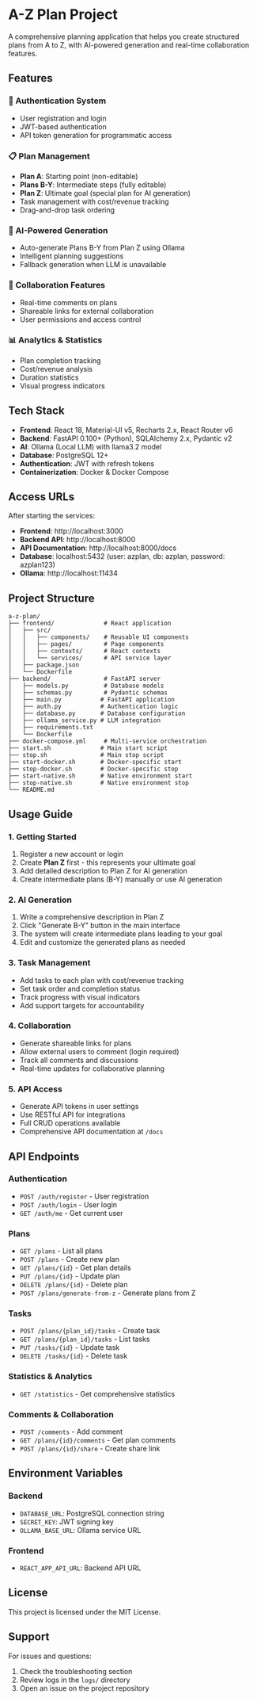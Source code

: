 # A-Z Plan Project

A comprehensive planning application that helps you create structured plans from A to Z, with AI-powered generation and real-time collaboration features.

## Features

### 🔐 Authentication System
- User registration and login
- JWT-based authentication
- API token generation for programmatic access

### 📋 Plan Management
- **Plan A**: Starting point (non-editable)
- **Plans B-Y**: Intermediate steps (fully editable)
- **Plan Z**: Ultimate goal (special plan for AI generation)
- Task management with cost/revenue tracking
- Drag-and-drop task ordering

### 🤖 AI-Powered Generation
- Auto-generate Plans B-Y from Plan Z using Ollama
- Intelligent planning suggestions
- Fallback generation when LLM is unavailable

### 🤝 Collaboration Features
- Real-time comments on plans
- Shareable links for external collaboration
- User permissions and access control

### 📊 Analytics & Statistics
- Plan completion tracking
- Cost/revenue analysis
- Duration statistics
- Visual progress indicators

## Tech Stack

- **Frontend**: React 18, Material-UI v5, Recharts 2.x, React Router v6
- **Backend**: FastAPI 0.100+ (Python), SQLAlchemy 2.x, Pydantic v2
- **AI**: Ollama (Local LLM) with llama3.2 model
- **Database**: PostgreSQL 12+
- **Authentication**: JWT with refresh tokens
- **Containerization**: Docker & Docker Compose

## Access URLs

After starting the services:

- **Frontend**: http://localhost:3000
- **Backend API**: http://localhost:8000
- **API Documentation**: http://localhost:8000/docs
- **Database**: localhost:5432 (user: azplan, db: azplan, password: azplan123)
- **Ollama**: http://localhost:11434

## Project Structure

```
a-z-plan/
├── frontend/              # React application
│   ├── src/
│   │   ├── components/    # Reusable UI components
│   │   ├── pages/         # Page components
│   │   ├── contexts/      # React contexts
│   │   └── services/      # API service layer
│   ├── package.json
│   └── Dockerfile
├── backend/               # FastAPI server
│   ├── models.py          # Database models
│   ├── schemas.py         # Pydantic schemas
│   ├── main.py           # FastAPI application
│   ├── auth.py           # Authentication logic
│   ├── database.py       # Database configuration
│   ├── ollama_service.py # LLM integration
│   ├── requirements.txt
│   └── Dockerfile
├── docker-compose.yml     # Multi-service orchestration
├── start.sh              # Main start script
├── stop.sh               # Main stop script
├── start-docker.sh       # Docker-specific start
├── stop-docker.sh        # Docker-specific stop
├── start-native.sh       # Native environment start
├── stop-native.sh        # Native environment stop
└── README.md
```

## Usage Guide

### 1. Getting Started

1. Register a new account or login
2. Create **Plan Z** first - this represents your ultimate goal
3. Add detailed description to Plan Z for AI generation
4. Create intermediate plans (B-Y) manually or use AI generation

### 2. AI Generation

1. Write a comprehensive description in Plan Z
2. Click "Generate B-Y" button in the main interface
3. The system will create intermediate plans leading to your goal
4. Edit and customize the generated plans as needed

### 3. Task Management

- Add tasks to each plan with cost/revenue tracking
- Set task order and completion status
- Track progress with visual indicators
- Add support targets for accountability

### 4. Collaboration

- Generate shareable links for plans
- Allow external users to comment (login required)
- Track all comments and discussions
- Real-time updates for collaborative planning

### 5. API Access

- Generate API tokens in user settings
- Use RESTful API for integrations
- Full CRUD operations available
- Comprehensive API documentation at `/docs`

## API Endpoints

### Authentication
- `POST /auth/register` - User registration
- `POST /auth/login` - User login
- `GET /auth/me` - Get current user

### Plans
- `GET /plans` - List all plans
- `POST /plans` - Create new plan
- `GET /plans/{id}` - Get plan details
- `PUT /plans/{id}` - Update plan
- `DELETE /plans/{id}` - Delete plan
- `POST /plans/generate-from-z` - Generate plans from Z

### Tasks
- `POST /plans/{plan_id}/tasks` - Create task
- `GET /plans/{plan_id}/tasks` - List tasks
- `PUT /tasks/{id}` - Update task
- `DELETE /tasks/{id}` - Delete task

### Statistics & Analytics
- `GET /statistics` - Get comprehensive statistics

### Comments & Collaboration
- `POST /comments` - Add comment
- `GET /plans/{id}/comments` - Get plan comments
- `POST /plans/{id}/share` - Create share link

## Environment Variables

### Backend
- `DATABASE_URL`: PostgreSQL connection string
- `SECRET_KEY`: JWT signing key
- `OLLAMA_BASE_URL`: Ollama service URL

### Frontend
- `REACT_APP_API_URL`: Backend API URL

## License

This project is licensed under the MIT License.

## Support

For issues and questions:
1. Check the troubleshooting section
2. Review logs in the `logs/` directory
3. Open an issue on the project repository